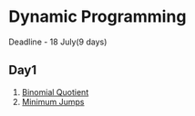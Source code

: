 # Dynamic Programming
Deadline - 18 July(9 days)
## Day1
1. [Binomial Quotient]()
2. [Minimum Jumps]()
